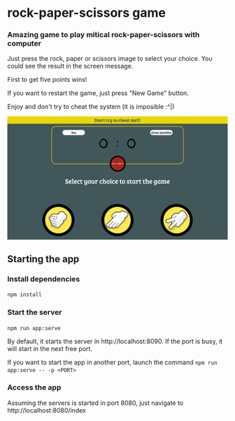 # rock-paper-scissors game

### Amazing game to play mitical rock-paper-scissors with computer

Just press the rock, paper or scissors image to select your choice. You could see the result in the screen message.

First to get five points wins!

If you want to restart the game, just press "New Game" button.

Enjoy and don't try to cheat the system (it is imposible :^|)

<img src="app-image.png">

## Starting the app

### Install dependencies
```npm install```

### Start the server
```npm run app:serve```

By default, it starts the server in http://localhost:8090. If the port is busy, it will start in the next free port.

If you want to start the app in another port, launch the command
```npm run app:serve -- -p <PORT>```

### Access the app

Assuming the servers is started in port 8080, just navigate to http://localhost:8080/index


